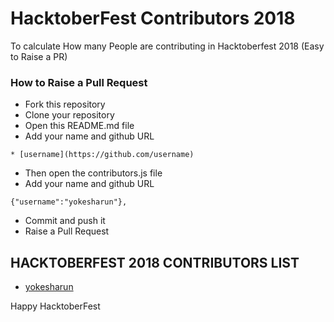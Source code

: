 # HacktoberFest Contributors 2018
To calculate How many People are contributing in Hacktoberfest 2018 (Easy to Raise a PR)

### How to Raise a Pull Request

* Fork this repository
* Clone your repository
* Open this README.md file
* Add your name and github URL
```
* [username](https://github.com/username)
```
* Then open the contributors.js file
* Add your name and github URL
```
{"username":"yokesharun"},
```
* Commit and push it
* Raise a Pull Request

## HACKTOBERFEST 2018 CONTRIBUTORS LIST

* [yokesharun](https://github.com/yokesharun)


Happy HacktoberFest
